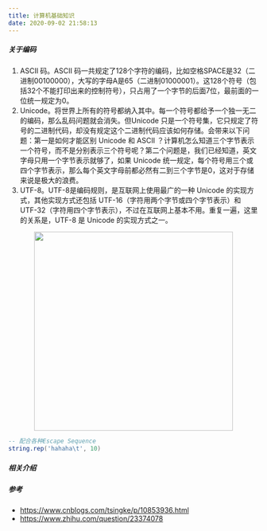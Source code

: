```yaml
---
title: 计算机基础知识
date: 2020-09-02 21:58:13
---
```


#####  关于编码

1. ASCII 码。ASCII 码一共规定了128个字符的编码，比如空格SPACE是32（二进制00100000），大写的字母A是65（二进制01000001）。这128个符号（包括32个不能打印出来的控制符号），只占用了一个字节的后面7位，最前面的一位统一规定为0。
2. Unicode。将世界上所有的符号都纳入其中。每一个符号都给予一个独一无二的编码，那么乱码问题就会消失。但Unicode 只是一个符号集，它只规定了符号的二进制代码，却没有规定这个二进制代码应该如何存储。会带来以下问题：第一是如何才能区别 Unicode 和 ASCII ？计算机怎么知道三个字节表示一个符号，而不是分别表示三个符号呢？第二个问题是，我们已经知道，英文字母只用一个字节表示就够了，如果 Unicode 统一规定，每个符号用三个或四个字节表示，那么每个英文字母前都必然有二到三个字节是0，这对于存储来说是极大的浪费。
3. UTF-8。UTF-8是编码规则，是互联网上使用最广的一种 Unicode 的实现方式，其他实现方式还包括 UTF-16（字符用两个字节或四个字节表示）和 UTF-32（字符用四个字节表示），不过在互联网上基本不用。重复一遍，这里的关系是，UTF-8 是 Unicode 的实现方式之一。

<center><img src="https://azou.tech/blog/static/image/unicode_utf-8.png" style="width:400px;" ></center>








```lua
-- 配合各种Escape Sequence
string.rep('hahaha\t', 10)
```
##### 相关介绍





##### 参考
- https://www.cnblogs.com/tsingke/p/10853936.html
- https://www.zhihu.com/question/23374078


